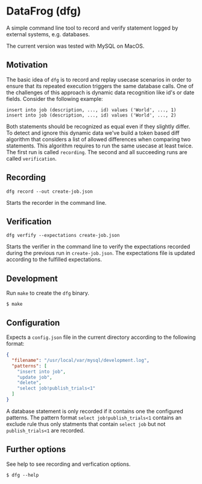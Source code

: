 # DataFrog (dfg)

A simple command line tool to record and verify statement logged by external
systems, e.g. databases.

The current version was tested with MySQL on MacOS.

## Motivation

The basic idea of `dfg` is to record and replay usecase scenarios in order to
ensure that its repeated execution triggers the same database calls. One of the
challenges of this approach is dynamic data recognition like id's or date
fields. Consider the following example:

```
insert into job (description, ..., id) values ('World', ..., 1)
insert into job (description, ..., id) values ('World', ..., 2)
```

Both statements should be recognized as equal even if they slightly differ. To
detect and ignore this dynamic data we've build a token based diff algorithm
that considers a list of allowed differences when comparing two statements. This
algorithm requires to run the same usecase at least twice. The first run is
called `recording`. The second and all succeeding runs are called
`verification`.

## Recording

```
dfg record --out create-job.json
```

Starts the recorder in the command line.  

## Verification

```
dfg verfify --expectations create-job.json
```

Starts the verifier in the command line to verify the expectations recorded
during the previous run in `create-job.json`. The expectations file is updated
according to the fulfilled expectations.

## Development

Run `make` to create the `dfg` binary.

```
$ make 
```

## Configuration

Expects a `config.json` file in the current directory according to the following
format:

```json
{
  "filename": "/usr/local/var/mysql/development.log",
  "patterns": [
    "insert into job",
    "update job",
    "delete",
    "select job!publish_trials<1"
  ]
}
```

A database statement is only recorded if it contains one the configured
patterns. The pattern format `select job!publish_trials<1` contains an exclude
rule thus only statments that contain `select job` but not `publish_trials<1`
are recorded.

## Further options

See help to see recording and verfication options.

```
$ dfg --help
```